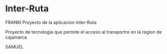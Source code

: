 # Inter-Ruta
FRANKI
Proyecto de la aplicacion Inter-Ruta

Proyecto de tecnologia que permite el acceso al transportre en la region de cajamarca



SAMUEL

